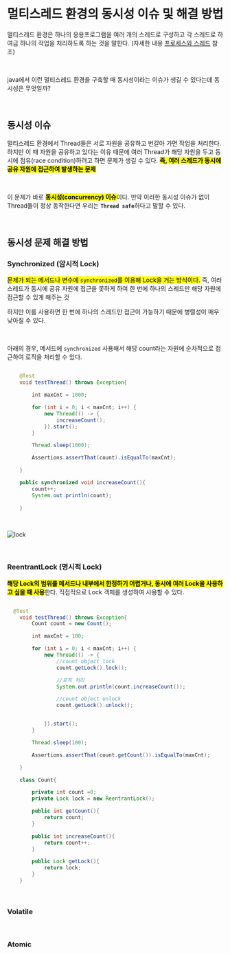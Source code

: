 # 멀티스레드 환경의 동시성 이슈 및 해결 방법


멀티스레드 환경은 하나의 응용프로그램을 여러 개의 스레드로 구성하고 각 스레드로 하여금 하나의 작업을 처리하도록 하는 것을 말한다. (자세한 내용 [프로세스와 스레드](https://github.com/ArdorHoon/computer-science-for-developer/blob/main/operating-system/%ED%94%84%EB%A1%9C%EC%84%B8%EC%8A%A4%EC%99%80_%EC%8A%A4%EB%A0%88%EB%93%9C.md) 참조)

</br>

java에서 이런 멀티스레드 환경을 구축할 때 동시성이라는 이슈가 생길 수 있다는데 동시성은 무엇일까?

</br>

## 동시성 이슈
멀티스레드 환경에서 Thread들은 서로 자원을 공유하고 번갈아 가면 작업을 처리한다. 하지만 이 때 자원을 공유하고 있다는 이유 때문에 여러 Thread가 해당 자원을 두고 동시에 점유(race condition)하려고 하면 문제가 생길 수 있다. <mark>**즉, 여러 스레드가 동시에 공유 자원에 접근하여 발생하는 문제**</mark>

</br>

이 문제가 바로 <mark>**동시성(concurrency) 이슈**</mark>이다. 만약 이러한 동시성 이슈가 없이 Thread들이 정상 동작한다면 우리는 <code>**Thread safe**</code>하다고 말할 수 있다.


</br>

## 동시성 문제 해결 방법

### Synchronized (암시적 Lock) 

<mark>문제가 되는 메서드나 변수에 <code>synchronized</code>를 이용해 Lock을 거는 방식이다.</mark> 즉, 여러 스레드가 동시에 공유 자원에 접근을 못하게 하여 한 번에 하나의 스레드만 해당 자원에 접근할 수 있게 해주는 것</br>

하지만 이를 사용하면 한 번에 하나의 스레드만 접근이 가능하기 때문에 병렬성이 매우 낮아질 수 있다. 

</br>

아래의 경우, 메서드에 <code>synchronized</code> 사용해서 해당 count라는 자원에 순차적으로 접근하여 로직을 처리할 수 있다.

```java

    @Test
    void testThread() throws Exception{

        int maxCnt = 1000;

        for (int i = 0; i < maxCnt; i++) {
            new Thread(() -> {
                increaseCount();
            }).start();
        }

        Thread.sleep(1000);

        Assertions.assertThat(count).isEqualTo(maxCnt);

    }

    public synchronized void increaseCount(){
        count++;
        System.out.println(count);
        
    }


```

</br>


![lock](https://github.com/user-attachments/assets/8b1c2bfb-82b2-4980-9bf9-e8fbe60f4920)


</br>


### ReentrantLock (명시적 Lock) 

<mark>**해당 Lock의 범위를 메서드나 내부에서 한정하기 어렵거나, 동시에 여러 Lock을 사용하고 싶을 때 사용**</mark>한다. 직접적으로 Lock 객체를 생성하여 사용할 수 있다. 

```java

  @Test
    void testThread() throws Exception{
        Count count = new Count();

        int maxCnt = 100;

        for (int i = 0; i < maxCnt; i++) {
            new Thread(() -> {
                //count object lock
                count.getLock().lock();

                //로직 처리
                System.out.println(count.increaseCount());

                //count object unlock
                count.getLock().unlock();


            }).start();
        }

        Thread.sleep(100);

        Assertions.assertThat(count.getCount()).isEqualTo(maxCnt);

    }

    class Count{

        private int count =0;
        private Lock lock = new ReentrantLock();

        public int getCount(){
            return count;
        }

        public int increaseCount(){
            return count++;
        }

        public Lock getLock(){
            return lock;
        }
    }

```

</br>

### Volatile

</br>


### Atomic 

</br>

